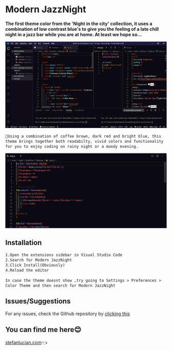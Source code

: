 # Modern JazzNight
**The first theme color from the 'Night in the city' collection, it uses a combination of low contrast blue's to give you the feeling of a late chill night in a jazz bar while you are at home. At least we hope so...**

![First Preview for editor](https://raw.githubusercontent.com/salucian/Modern-JazzNight-VSCode-Color-Theme/main/images/Modern%20Jazznight%201.png?token=AQSC2DWR4OGG4MQWN5JVOGTAQWWAM)   

    🎵Using a combination of coffee brown, dark red and bright blue, this theme brings together both readabilty, vivid colors and functionality for you to enjoy coding on rainy night or a moody evening.

![Second Preview for editor](https://raw.githubusercontent.com/salucian/Modern-JazzNight-VSCode-Color-Theme/main/images/Modern%20Jazznight%202.png?token=AQSC2DRTHOC2LMKHBLD4GALAQWWJS)

## **Installation**
    1.Open the extensions sidebar in Visual Studio Code
    2.Search for Modern JazzNight
    3.Click Install(Obviously)
    4.Reload the editor

    In case the theme doesnt show ,try going to Settings > Preferences > Color Theme and then search for Modern JazzNight

## **Issues/Suggestions**
For any issues, check the Github repository by [clicking this](https://github.com/salucian/Modern-JazzNight-VSCode-Color-Theme/issues)

## **You can find me here**😊

[stefanlucian.com](https://stefanlucian.com)👈